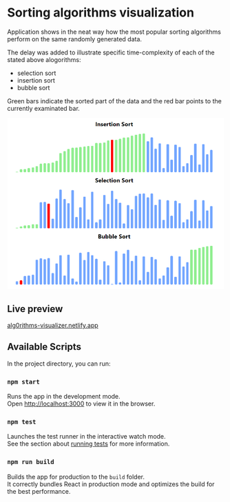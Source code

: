 
# Sorting algorithms visualization

Application shows in the neat way how the most popular sorting algorithms perform on the same randomly generated data.

The delay was added to illustrate specific time-complexity of each of the stated above alogorithms:

* selection sort
* insertion sort
* bubble sort

Green bars indicate the sorted part of the data and the red bar points to the currently examinated bar.

![sorting algorithms](./src/assets/preview.png)

## Live preview
[alg0rithms-visualizer.netlify.app](alg0rithms-visualizer.netlify.app)
## Available Scripts

In the project directory, you can run:

### `npm start`

Runs the app in the development mode.\
Open [http://localhost:3000](http://localhost:3000) to view it in the browser.



### `npm test`

Launches the test runner in the interactive watch mode.\
See the section about [running tests](https://facebook.github.io/create-react-app/docs/running-tests) for more information.

### `npm run build`

Builds the app for production to the `build` folder.\
It correctly bundles React in production mode and optimizes the build for the best performance.





